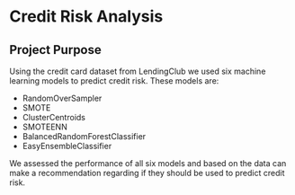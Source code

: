 # Credit Risk Analysis

## Project Purpose

Using the credit card dataset from LendingClub we used six machine learning models to predict credit risk. These models are:
  - RandomOverSampler
  - SMOTE
  - ClusterCentroids
  - SMOTEENN
  - BalancedRandomForestClassifier
  - EasyEnsembleClassifier

We assessed the performance of all six models and based on the data can make a recommendation regarding if they should be used to predict credit risk.
